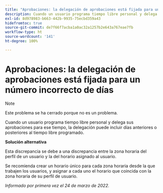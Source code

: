 ```yaml
---
title: "Aprobaciones: la delegación de aprobaciones está fijada para un número incorrecto de días"
description: Cuando un usuario programa tiempo libre personal y delega sus aprobaciones para ese tiempo, la delegación puede incluir días anteriores o posteriores al tiempo libre programado.
exl-id: 8d978983-b663-442b-9935-75ecbd359a43
hidefromtoc: true
source-git-commit: de7f66f7acba1a0ac32a1257b2e643a767eae7fb
workflow-type: ht
source-wordcount: '141'
ht-degree: 100%

---
```


# Aprobaciones: la delegación de aprobaciones está fijada para un número incorrecto de días

>[!NOTE]
>
>Este problema se ha cerrado porque no es un problema.

Cuando un usuario programa tiempo libre personal y delega sus aprobaciones para ese tiempo, la delegación puede incluir días anteriores o posteriores al tiempo libre programado.

**Solución alternativa**

Esta discrepancia se debe a una discrepancia entre la zona horaria del perfil de un usuario y la del horario asignado al usuario.

Se recomienda crear un horario único para cada zona horaria desde la que trabajen los usuarios, y asignar a cada uno el horario que coincida con la zona horaria de su perfil de usuario.

_Informado por primera vez el 24 de marzo de 2022._
